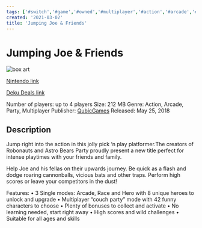 ```yaml
---
tags: ['#switch','#game','#owned','#multiplayer','#action','#arcade','#party','#multiplayer']
created: '2021-03-02'
title: 'Jumping Joe & Friends'
---
```

# Jumping Joe & Friends

![box art](https://assets.nintendo.com/image/upload/c_pad,f_auto,h_613,q_auto,w_1089/ncom/en_US/games/switch/j/jumping-joe-and-friends-switch/hero?v=2021042718)

[Nintendo link](https://www.nintendo.com/games/detail/jumping-joe-and-friends-switch/)

[Deku Deals link](https://www.dekudeals.com/items/jumping-joe-and-friends)

Number of players: up to 4 players
Size: 212 MB
Genre: Action, Arcade, Party, Multiplayer
Publisher: [QubicGames](https://www.dekudeals.com/games?include[collection]=true&filter[publisher]=QubicGames)
Released: May 25, 2018

## Description

Jump right into the action in this jolly pick ‘n play platformer.The creators of Robonauts and Astro Bears Party proudly present a new title perfect for intense playtimes with your friends and family. 

Help Joe and his fellas on their upwards journey. Be quick as a flash and dodge roaring cannonballs, vicious bats and other traps. Perform high scores or leave your competitors in the dust! 

Features:
• 3 Single modes: Arcade, Race and Hero with 8 unique heroes to unlock and upgrade
• Multiplayer “couch party” mode with 42 funny characters to choose
• Plenty of bonuses to collect and activate
• No learning needed, start right away
• High scores and wild challenges
• Suitable for all ages and skills

